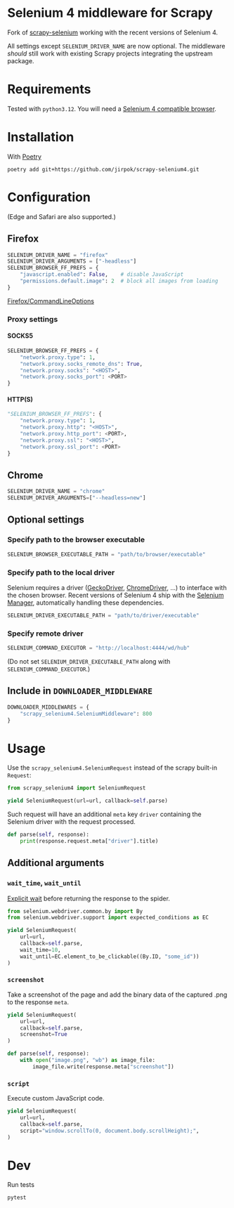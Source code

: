 # Selenium 4 middleware for Scrapy

Fork of [scrapy-selenium](https://github.com/clemfromspace/scrapy-selenium)
working with the recent versions of Selenium 4.

All settings except `SELENIUM_DRIVER_NAME` are now optional. The middleware
_should_ still work with existing Scrapy projects integrating the upstream
package.

# Requirements

Tested with `python3.12`. You will need a [Selenium 4 compatible browser](https://www.selenium.dev/documentation/webdriver/browsers/).

# Installation

With [Poetry](https://python-poetry.org/)

```shell
poetry add git+https://github.com/jirpok/scrapy-selenium4.git
```

# Configuration

(Edge and Safari are also supported.)

## Firefox

```python
SELENIUM_DRIVER_NAME = "firefox"
SELENIUM_DRIVER_ARGUMENTS = ["-headless"]
SELENIUM_BROWSER_FF_PREFS = {
    "javascript.enabled": False,    # disable JavaScript
    "permissions.default.image": 2  # block all images from loading
}
```

[Firefox/CommandLineOptions](https://wiki.mozilla.org/Firefox/CommandLineOptions)

### Proxy settings

#### SOCKS5

```python
SELENIUM_BROWSER_FF_PREFS = {
    "network.proxy.type": 1,
    "network.proxy.socks_remote_dns": True,
    "network.proxy.socks": "<HOST>",
    "network.proxy.socks_port": <PORT>
}
```

#### HTTP(S)

```python
"SELENIUM_BROWSER_FF_PREFS": {
    "network.proxy.type": 1,
    "network.proxy.http": "<HOST>",
    "network.proxy.http_port": <PORT>,
    "network.proxy.ssl": "<HOST>",
    "network.proxy.ssl_port": <PORT>
}
```

## Chrome

```python
SELENIUM_DRIVER_NAME = "chrome"
SELENIUM_DRIVER_ARGUMENTS=["--headless=new"]
```

## Optional settings

### Specify path to the browser executable

```python
SELENIUM_BROWSER_EXECUTABLE_PATH = "path/to/browser/executable"
```

### Specify path to the local driver

Selenium requires a driver ([GeckoDriver](https://github.com/mozilla/geckodriver/releases),
[ChromeDriver](https://developer.chrome.com/docs/chromedriver), …) to interface
with the chosen browser. Recent versions of Selenium 4 ship with the [Selenium Manager](https://www.selenium.dev/documentation/selenium_manager/),
automatically handling these dependencies.

```python
SELENIUM_DRIVER_EXECUTABLE_PATH = "path/to/driver/executable"
```

### Specify remote driver

```python
SELENIUM_COMMAND_EXECUTOR = "http://localhost:4444/wd/hub"
```

(Do not set `SELENIUM_DRIVER_EXECUTABLE_PATH` along with
`SELENIUM_COMMAND_EXECUTOR`.)

## Include in `DOWNLOADER_MIDDLEWARE`

```python
DOWNLOADER_MIDDLEWARES = {
    "scrapy_selenium4.SeleniumMiddleware": 800
}
```

# Usage

Use the `scrapy_selenium4.SeleniumRequest` instead of the scrapy built-in
`Request`:

```python
from scrapy_selenium4 import SeleniumRequest

yield SeleniumRequest(url=url, callback=self.parse)
```

Such request will have an additional `meta` key `driver` containing the Selenium
driver with the request processed.

```python
def parse(self, response):
    print(response.request.meta["driver"].title)
```

## Additional arguments

### `wait_time`, `wait_until`

[Explicit wait](https://www.selenium.dev/documentation/webdriver/waits/#explicit-waits)
before returning the response to the spider.

```python
from selenium.webdriver.common.by import By
from selenium.webdriver.support import expected_conditions as EC

yield SeleniumRequest(
    url=url,
    callback=self.parse,
    wait_time=10,
    wait_until=EC.element_to_be_clickable((By.ID, "some_id"))
)
```

### `screenshot`

Take a screenshot of the page and add the binary data of the captured .png to
the response `meta`.

```python
yield SeleniumRequest(
    url=url,
    callback=self.parse,
    screenshot=True
)

def parse(self, response):
    with open("image.png", "wb") as image_file:
        image_file.write(response.meta["screenshot"])
```

### `script`

Execute custom JavaScript code.

```python
yield SeleniumRequest(
    url=url,
    callback=self.parse,
    script="window.scrollTo(0, document.body.scrollHeight);",
)
```

# Dev

Run tests

```shell
pytest
```